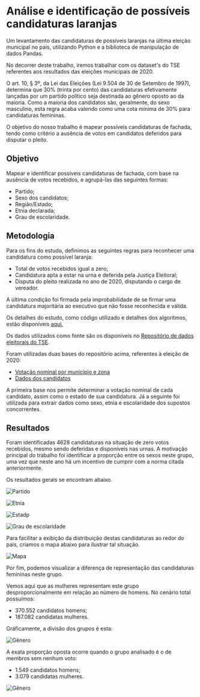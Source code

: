# Análise e identificação de possíveis candidaturas laranjas

Um levantamento das candidaturas de possíveis laranjas na última eleição municipal no país, utilizando Python e a biblioteca de manipulação de dados Pandas.

No decorrer deste trabalho, iremos trabalhar com os dataset's do TSE referentes aos resultados das eleições municipais de 2020.

O art. 10, § 3º, da Lei das Eleições (Lei 9.504 de 30 de Setembro de 1997), determina que 30% (trinta por cento) das candidaturas efetivamente lançadas por um partido político seja destinada ao gênero oposto ao da maioria. Como a maioria dos candidatos são, geralmente, do sexo masculino, esta regra acaba valendo como uma cota mínima de 30% para candidaturas femininas.

O objetivo do nosso trabalho é mapear possíveis candidaturas de fachada, tendo como critério a ausência de votos em candidatos deferidos para disputar o pleito.

## Objetivo

Mapear e identificar possíveis candidaturas de fachada, com base na ausência de votos recebidos, e agrupá-las das seguintes formas:

- Partido;
- Sexo dos candidatos;
- Região/Estado;
- Etnia declarada;
- Grau de escolaridade.

## Metodologia

Para os fins do estudo, definimos as seguintes regras para reconhecer uma candidatura como possível laranja:

- Total de votos recebidos igual a zero;
- Candidatura apta a estar na urna e deferida pela Justiça Eleitoral;
- Disputa do pleito realizada no ano de 2020, disputando o cargo de vereador.

A última condição foi firmada pela improbabilidade de se firmar uma candidatura majoritária ao executivo que não fosse reconhecida e válida.

Os detalhes do estudo, como código utilizado e detalhes dos algoritmos, estão disponíveis <a href="https://github.com/JDanrley/Mapeamento-Candidatos-Laranjas/blob/main/Mapeamento%20de%20poss%C3%ADveis%20candidatos%20laranjas.ipynb">aqui.</a>

Os dados utilizados como fonte são os disponíveis no <a href="https://www.tse.jus.br/hotsites/pesquisas-eleitorais/index.html">Repositório de dados eleitorais do TSE</a>.

Foram utilizadas duas bases do repositório acima, referentes à eleição de 2020:

- <a href="https://cdn.tse.jus.br/estatistica/sead/odsele/votacao_candidato_munzona/votacao_candidato_munzona_2020.zip">Votação nominal por município e zona</a>
- <a href="https://cdn.tse.jus.br/estatistica/sead/odsele/consulta_cand/consulta_cand_2020.zip">Dados dos candidatos</a>

A primeira base nos permite determinar a votação nominal de cada candidato, assim como o estado de sua candidatura. Já a seguinte foi utilizada para extrair dados como sexo, etnia e escolaridade dos supostos concorrentes.

## Resultados

Foram identificadas 4628 candidaturas na situação de zero votos recebidos, mesmo sendo deferidas e disponíveis nas urnas. 
A motivação principal do trabalho foi identificar a proporção entre os sexos neste grupo, uma vez que neste ano há um incentivo de cumprir com a norma citada anteriormente.

Os resultados gerais se encontram abaixo.

![Partido](https://github.com/JDanrley/Mapeamento-Candidatos-Laranjas/blob/main/results/Partido.jpg?raw=true)

![Etnia](https://github.com/JDanrley/Mapeamento-Candidatos-Laranjas/blob/main/results/Etnia1.jpg?raw=true)

![Estadp](https://github.com/JDanrley/Mapeamento-Candidatos-Laranjas/blob/main/results/UF.jpg?raw=true)

![Grau de escolaridade](https://github.com/JDanrley/Mapeamento-Candidatos-Laranjas/blob/main/results/Grau.JPG?raw=true)

Para facilitar a exibição da distribuição destas candidaturas ao redor do país, criamos o mapa abaixo para ilustrar tal situação.

![Mapa](https://github.com/JDanrley/Mapeamento-Candidatos-Laranjas/blob/main/results/Mapa.jpg?raw=true)

Por fim, podemos visualizar a diferença de representação das candidaturas femininas neste grupo.

Vemos aqui que as mulheres representam este grupo desproporcionalmente em relação ao número de homens.
No cenário total possuímos:

- 370.552 candidatos homens;
- 187.082 candidatas mulheres.

Gráficamente, a divisão dos grupos é esta:

![Gênero](https://github.com/JDanrley/Mapeamento-Candidatos-Laranjas/blob/main/results/generoPizzaTotal.jpg?raw=true)

A exata proporção oposta ocorre quando o grupo analisado é o de membros sem nenhum voto:

- 1.549 candidatos homens;
- 3.079 candidatas mulheres.

![Gênero](https://github.com/JDanrley/Mapeamento-Candidatos-Laranjas/blob/main/results/generoPizza.jpg?raw=true)


